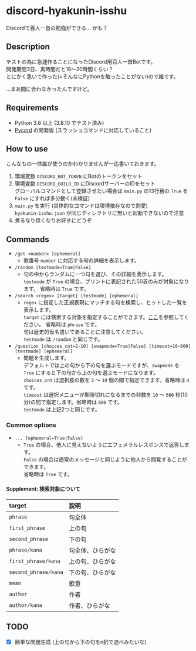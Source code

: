 discord-hyakunin-isshu
===

Discordで百人一首の勉強ができる... かも？

## Description
テストの為に急遽作ることになったDiscord用百人一首Botです。  
開発期間3日、実時間だと18〜20時間くらい？  
とにかく急いで作った(+そんなにPythonを触ったことがない)ので雑です。

...まあ間に合わなかったんですけど。

## Requirements
- Python 3.8 以上 (3.8.10 でテスト済み)
- [Pycord](https://github.com/Pycord-Development/pycord) の開発版 (スラッシュコマンドに対応していること)

## How to use
こんなもの一体誰が使うのかわかりませんが一応書いておきます。

1. 環境変数 `DISCORD_BOT_TOKEN` にBotのトークンをセット
1. 環境変数 `DISCORD_GUILD_ID` にDiscordサーバーのIDをセット  
   グローバルコマンドとして登録させたい場合は `main.py` の13行目の `True` を `False` にすれば多分動く(未検証)
1. `main.py` を実行 (具体的なコマンドは環境依存なので割愛)  
   `hyakunin-isshu.json` が同じディレクトリに無いと起動できないので注意
1. 煮るなり焼くなりお好きにどうぞ

## Commands
- `/get <number> [ephemeral]`
  - 歌番号 `number` に対応する句の詳細を表示します。
- `/random [testmode=True|False]`
  - 句の中からランダムに一つ句を選び、その詳細を表示します。  
    `testmode` が `True` の場合、プリントに表記された50首のみが対象になります。
    省略時は `True` です。
- `/search <regex> [target] [testmode] [ephemeral]`
  - `regex` に指定した正規表現にマッチする句を検索し、ヒットした一覧を表示します。  
    `target` には検索する対象を指定することができます。[ここ](#Supplement-検索対象について)を参照してください。
    省略時は `phrase` です。  
    句は歴史的仮名遣いであることに注意してください。  
    `testmode` は `/random` と同じです。
- `/question [choices_cnt=2-10] [swapmode=True|False] [timeout=10-600] [testmode] [ephemeral]`
  - 問題を生成します。  
    デフォルトでは上の句から下の句を選ぶモードですが、`swapmode` を `True` にすると下の句から上の句を選ぶモードになります。  
    `choices_cnt` は選択肢の数を `2` 〜 `10` 個の間で指定できます。省略時は `4` です。  
    `timeout` は選択メニューが期限切れになるまでの秒数を `10` 〜 `600` 秒(10分)の間で指定します。省略時は `600` です。  
    `testmode` は上記2つと同じです。

### Common options
- `... [ephemeral=True|False]`
  - `True` の場合、他人に見えないようにエフェメラルレスポンスで返答します。  
    `False` の場合は通常のメッセージと同じように他人から閲覧することができます。  
    省略時は `True` です。

#### Supplement: 検索対象について
| target               | 説明             |
|:---------------------|:-----------------|
| `phrase`             | 句全体           |
| `first_phrase`       | 上の句           |
| `second_phrase`      | 下の句           |
| `phrase/kana`        | 句全体、ひらがな |
| `first_phrase/kana`  | 上の句、ひらがな |
| `second_phrase/kana` | 下の句、ひらがな |
| `mean`               | 歌意             |
| `author`             | 作者             |
| `author/kana`        | 作者、ひらがな   |

## TODO
- [x] 簡単な問題生成 (上の句から下の句をn択で選べみたいな)
